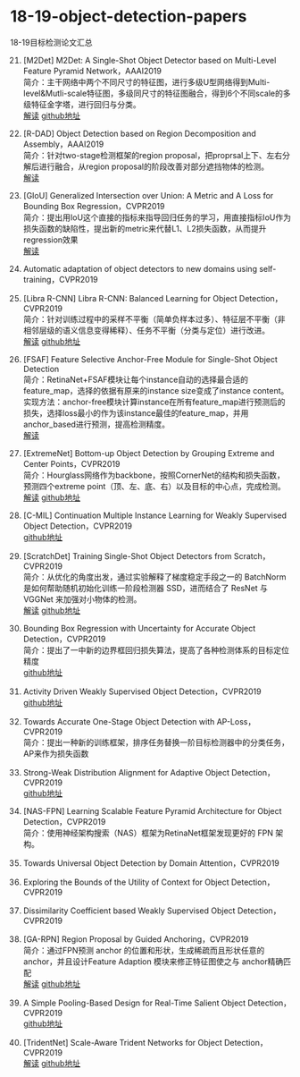 # 18-19-object-detection-papers
18-19目标检测论文汇总  

21. [M2Det] M2Det: A Single-Shot Object Detector based on Multi-Level Feature Pyramid Network，AAAI2019  
简介：主干网络中两个不同尺寸的特征图，进行多级U型网络得到Multi-level&Mutli-scale特征图，多级同尺寸的特征图融合，得到6个不同scale的多级特征金字塔，进行回归与分类。  
[解读](https://blog.csdn.net/sinat_37532065/article/details/87385302) [github地址](https://github.com/qijiezhao/M2Det)  

22. [R-DAD] Object Detection based on Region Decomposition and Assembly，AAAI2019  
简介：针对two-stage检测框架的region proposal，把proprsal上下、左右分解后进行融合，从region proposal的阶段改善对部分遮挡物体的检测。  
[解读](https://blog.csdn.net/qq_30708445/article/details/88182603)

23. [GIoU] Generalized Intersection over Union: A Metric and A Loss for Bounding Box Regression，CVPR2019  
简介：提出用IoU这个直接的指标来指导回归任务的学习，用直接指标IoU作为损失函数的缺陷性，提出新的metric来代替L1、L2损失函数，从而提升regression效果  
[解读](https://mp.weixin.qq.com/s?__biz=MzI5MDUyMDIxNA==&mid=2247487503&idx=1&sn=e98437efda298a9d8fe1a386c5a96601&chksm=ec1ffdf6db6874e03e1e05d438ebd0d295364d01ca8b2741bdad8ffa5d328032ad24ae76a289&token=762499696&lang=zh_CN&scene=21#wechat_redirect)  

24. Automatic adaptation of object detectors to new domains using self-training，CVPR2019  

25. [Libra R-CNN] Libra R-CNN: Balanced Learning for Object Detection，CVPR2019  
简介：针对训练过程中的采样不平衡（简单负样本过多）、特征层不平衡（非相邻层级的语义信息变得稀释）、任务不平衡（分类与定位）进行改进。  
[解读](https://www.cnblogs.com/fourmi/p/10756556.html) [github地址](https://github.com/OceanPang/Libra_R-CNN)

26. [FSAF] Feature Selective Anchor-Free Module for Single-Shot Object Detection  
简介：RetinaNet+FSAF模块让每个instance自动的选择最合适的feature_map，选择的依据有原来的instance size变成了instance content。实现方法：anchor-free模块计算instance在所有feature_map进行预测后的损失，选择loss最小的作为该instance最佳的feature_map，并用anchor_based进行预测，提高检测精度。  
[解读](https://mp.weixin.qq.com/s?__biz=MzI5MDUyMDIxNA==&mid=2247487638&idx=2&sn=1e9f26013b3d9ab4fd4137729894606a&chksm=ec1ffd6fdb687479183be59ec102f28bff4a5521903707fef744449e7630252c5298b66f339b&token=1948754723&lang=zh_CN&scene=21#wechat_redirect)  

27. [ExtremeNet] Bottom-up Object Detection by Grouping Extreme and Center Points，CVPR2019  
简介：Hourglass网络作为backbone，按照CornerNet的结构和损失函数，预测四个extreme point（顶、左、底、右）以及目标的中心点，完成检测。  
[解读](https://www.cnblogs.com/cieusy/p/10399960.html) [github地址](https://github.com/xingyizhou/ExtremeNet)

28. [C-MIL] Continuation Multiple Instance Learning for Weakly Supervised Object Detection，CVPR2019  
[github地址](https://github.com/AnonymousIDs/C-MIL)

29. [ScratchDet] Training Single-Shot Object Detectors from Scratch，CVPR2019  
简介：从优化的角度出发，通过实验解释了梯度稳定手段之一的 BatchNorm 是如何帮助随机初始化训练一阶段检测器 SSD，进而结合了 ResNet 与 VGGNet 来加强对小物体的检测。  
[解读](https://mp.weixin.qq.com/s/TZj0QzDXE6QbCY5-pT6RNQ) [github地址](https://github.com/KimSoybean/ScratchDet)

30. Bounding Box Regression with Uncertainty for Accurate Object Detection，CVPR2019  
简介：提出了一中新的边界框回归损失算法，提高了各种检测体系的目标定位精度  
[github地址](https://github.com/yihui-he/KL-Loss)

31. Activity Driven Weakly Supervised Object Detection，CVPR2019    
[github地址](https://github.com/zhenheny/ADWSOD)

32. Towards Accurate One-Stage Object Detection with AP-Loss，CVPR2019    
简介：提出一种新的训练框架，排序任务替换一阶目标检测器中的分类任务，AP来作为损失函数

33. Strong-Weak Distribution Alignment for Adaptive Object Detection，CVPR2019    
[github地址](https://github.com/VisionLearningGroup/DA_Detection)

34. [NAS-FPN] Learning Scalable Feature Pyramid Architecture for Object Detection，CVPR2019  
简介：使用神经架构搜索（NAS）框架为RetinaNet框架发现更好的 FPN 架构。

35. Towards Universal Object Detection by Domain Attention，CVPR2019  

36. Exploring the Bounds of the Utility of Context for Object Detection，CVPR2019  

37. Dissimilarity Coefficient based Weakly Supervised Object Detection，CVPR2019  

38. [GA-RPN] Region Proposal by Guided Anchoring，CVPR2019    
简介：通过FPN预测 anchor 的位置和形状，生成稀疏而且形状任意的 anchor，并且设计Feature Adaption 模块来修正特征图使之与 anchor精确匹配  
[解读](https://mp.weixin.qq.com/s/Sl958JkcJjy-HW9_c-SH4g) [github地址](https://github.com/open-mmlab/mmdetection)

39. A Simple Pooling-Based Design for Real-Time Salient Object Detection，CVPR2019    
[github地址](https://github.com/backseason/PoolNet)

40. [TridentNet] Scale-Aware Trident Networks for Object Detection，CVPR2019    
[解读](https://zhuanlan.zhihu.com/p/54334986) [github地址](https://github.com/TuSimple/simpledet/tree/master/models/tridentnet)

